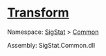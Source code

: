 # [Transform](./BasicMetadataExtraction-100663456.md)

Namespace: [SigStat]() > [Common](./../README.md)

Assembly: SigStat.Common.dll

